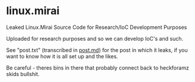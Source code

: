 # linux.mirai

Leaked Linux.Mirai Source Code for Research/IoC Development Purposes

Uploaded for research purposes and so we can develop IoC's and such.

See "post.txt" (transcribed in [post.md](post.md)) for the post in which it
leaks, if you want to know how it is all set up and the likes.

Be careful - theres bins in there that probably connect back to heckforamz skids
bullshit.
